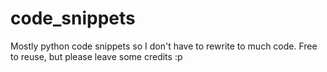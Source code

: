 # code_snippets
Mostly python code snippets so I don't have to rewrite to much code.
Free to reuse, but please leave some credits :p 
